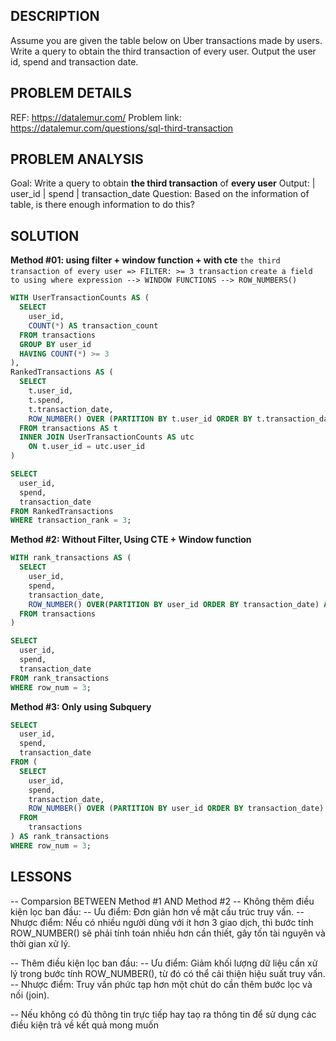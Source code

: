 ## DESCRIPTION
Assume you are given the table below on Uber transactions made by users. Write a query to obtain the third transaction of every user. Output the user id, spend and transaction date.

## PROBLEM DETAILS
REF: <https://datalemur.com/>
Problem link: <https://datalemur.com/questions/sql-third-transaction>

## PROBLEM ANALYSIS
Goal: Write a query to obtain **the third transaction** of **every user**
Output:
| user_id | spend | transaction_date
Question: Based on the information of table, is there enough information to do this?


## SOLUTION

**Method #01: using filter + window function + with cte**
`the third transaction of every user => FILTER: >= 3 transaction`
`create a field to using where expression --> WINDOW FUNCTIONS --> ROW_NUMBERS()` 

```sql
WITH UserTransactionCounts AS (
  SELECT
    user_id,
    COUNT(*) AS transaction_count
  FROM transactions
  GROUP BY user_id
  HAVING COUNT(*) >= 3
),
RankedTransactions AS (
  SELECT
    t.user_id,
    t.spend,
    t.transaction_date,
    ROW_NUMBER() OVER (PARTITION BY t.user_id ORDER BY t.transaction_date ASC) AS transaction_rank
  FROM transactions AS t
  INNER JOIN UserTransactionCounts AS utc
    ON t.user_id = utc.user_id
)

SELECT 
  user_id,
  spend,
  transaction_date
FROM RankedTransactions
WHERE transaction_rank = 3;
```

**Method #2: Without Filter, Using CTE + Window function**
```sql
WITH rank_transactions AS (
  SELECT
    user_id,
    spend,
    transaction_date,
    ROW_NUMBER() OVER(PARTITION BY user_id ORDER BY transaction_date) AS row_num
  FROM transactions
)

SELECT
  user_id,
  spend,
  transaction_date
FROM rank_transactions
WHERE row_num = 3;
```

**Method #3: Only using Subquery**
```sql
SELECT 
  user_id,
  spend,
  transaction_date
FROM (
  SELECT
    user_id, 
    spend, 
    transaction_date,
    ROW_NUMBER() OVER (PARTITION BY user_id ORDER BY transaction_date) AS row_num
  FROM
    transactions
) AS rank_transactions
WHERE row_num = 3;
```


## LESSONS
-- Comparsion BETWEEN Method #1 AND Method #2
-- Không thêm điều kiện lọc ban đầu:
--     Ưu điểm: Đơn giản hơn về mặt cấu trúc truy vấn.
--     Nhược điểm: Nếu có nhiều người dùng với ít hơn 3 giao dịch, thì bước tính ROW_NUMBER() sẽ phải tính toán nhiều hơn cần thiết, gây tốn tài nguyên và thời gian xử lý.

-- Thêm điều kiện lọc ban đầu:
--     Ưu điểm: Giảm khối lượng dữ liệu cần xử lý trong bước tính ROW_NUMBER(), từ đó có thể cải thiện hiệu suất truy vấn.
--     Nhược điểm: Truy vấn phức tạp hơn một chút do cần thêm bước lọc và nối (join).

-- Nếu không có đủ thông tin trực tiếp hay taọ ra thông tin để sử dụng các điều kiện trả về kết quả mong muốn